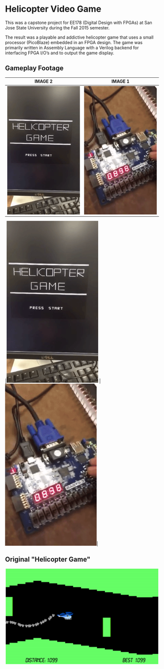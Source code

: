 # Helicopter Video Game
This was a capstone project for EE178 (Digital Design with FPGAs) at San Jose State University during the Fall 2015 semester.

The result was a playable and addictive helicopter game that uses a small processor (PicoBlaze) embedded in an FPGA design. The game was primarily written in Assembly Language with a Verilog backend for interfacing FPGA I/O’s and to output the game display.




## Gameplay Footage

IMAGE 2                    |  IMAGE 1
:-------------------------:|:-------------------------:
<img src="https://raw.githubusercontent.com/adnandzebic/fpga_video_game/master/hc3.gif" alt="Helicopter Game" title="Helicopter Game" width="300"> | <img src="https://raw.githubusercontent.com/adnandzebic/fpga_video_game/master/hc2.gif" alt="Helicopter Game" title="Helicopter Game" width="300">

|<img src="https://raw.githubusercontent.com/adnandzebic/fpga_video_game/master/hc3.gif" alt="Helicopter Game" title="Helicopter Game" width="300">  |   <img src="https://raw.githubusercontent.com/adnandzebic/fpga_video_game/master/hc2.gif" alt="Helicopter Game" title="Helicopter Game" width="300">|


## Original "Helicopter Game"
<p align="center" >
<img src="https://raw.githubusercontent.com/adnandzebic/fpga_video_game/master/classic.png" alt="Classic Helicopter Game" title="Classic Helicopter Game" width="500">
</p>
